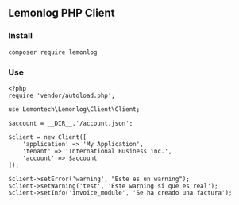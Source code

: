 ## Lemonlog PHP Client

### Install
`composer require lemonlog`

### Use

```
<?php
require 'vendor/autoload.php';

use Lemontech\Lemonlog\Client\Client;

$account = __DIR__.'/account.json';

$client = new Client([
    'application' => 'My Application',
    'tenant' => 'International Business inc.',
    'account' => $account
]);

$client->setError('warning', "Este es un warning");
$client->setWarning('test', 'Este warning si que es real');
$client->setInfo('invoice_module', 'Se ha creado una factura');
```